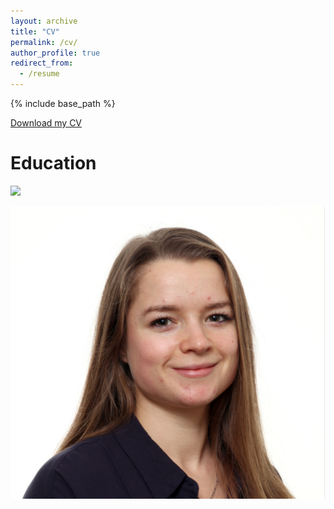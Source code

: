 ```yaml
---
layout: archive
title: "CV"
permalink: /cv/
author_profile: true
redirect_from:
  - /resume
---
```


{% include base_path %}

[Download my CV](http://nadjauva.github.io/nadjavanthoff/files/CV_Nadja_vantHoff.pdf)

Education
======

![](/images/500x300.png)

<img src='/images/profile_nadja.png'>
